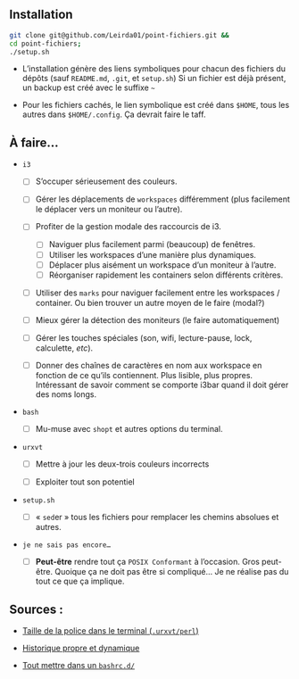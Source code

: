 ## Installation

  ```bash
  git clone git@github.com/Leirda01/point-fichiers.git &&
  cd point-fichiers;
  ./setup.sh
  ```

* L’installation génère des liens symboliques pour chacun des fichiers du dépôts
  (sauf `README.md`, `.git`, et `setup.sh`) Si un fichier est déjà présent, un
  backup est créé avec le suffixe `~`

* Pour les fichiers cachés, le lien symbolique est créé dans `$HOME`, tous les
  autres dans `$HOME/.config`. Ça devrait faire le taff.

## À faire…

* `i3`

  - [ ] S’occuper sérieusement des couleurs.

  - [ ] Gérer les déplacements de `workspaces` différemment (plus facilement le
    déplacer vers un moniteur ou l’autre).

  - [ ] Profiter de la gestion modale des raccourcis de i3.
    - [ ] Naviguer plus facilement parmi (beaucoup) de fenêtres.
    - [ ] Utiliser les workspaces d’une manière plus dynamiques.
    - [ ] Déplacer plus aisément un workspace d’un moniteur à l’autre.
    - [ ] Réorganiser rapidement les containers selon différents critères.

  - [ ] Utiliser des `marks` pour naviguer facilement entre les workspaces /
    container. Ou bien trouver un autre moyen de le faire (modal?)

  - [ ] Mieux gérer la détection des moniteurs (le faire automatiquement)

  - [ ] Gérer les touches spéciales (son, wifi, lecture-pause, lock, calculette,
    _etc_).

  - [ ] Donner des chaînes de caractères en nom aux workspace en fonction de ce qu’ils
    contiennent. Plus lisible, plus propres. Intéressant de savoir comment se
    comporte i3bar quand il doit gérer des noms longs.

* `bash`

  - [ ] Mu-muse avec `shopt` et autres options du terminal.

* `urxvt`

  - [ ] Mettre à jour les deux-trois couleurs incorrects

  - [ ] Exploiter tout son potentiel

* `setup.sh`

  - [ ] « `sed`er » tous les fichiers pour remplacer les chemins absolues et
    autres.

* `je ne sais pas encore…`

  - [ ] __Peut-être__ rendre tout ça `POSIX Conformant` à l’occasion. Gros
    peut-être. Quoique ça ne doit pas être si compliqué… Je ne réalise pas du
    tout ce que ça implique.

## Sources :

* [Taille de la police dans le terminal (`.urxvt/perl`)](https://artisan.karma-lab.net/modifier-taille-polices-durxvt)

* [Historique propre et dynamique](https://unix.stackexchange.com/questions/18212/bash-history-ignoredups-and-erasedups-setting-conflict-with-common-history/18443#18443)

* [Tout mettre dans un `bashrc.d/`](https://github.com/yaf/dotfiles)
